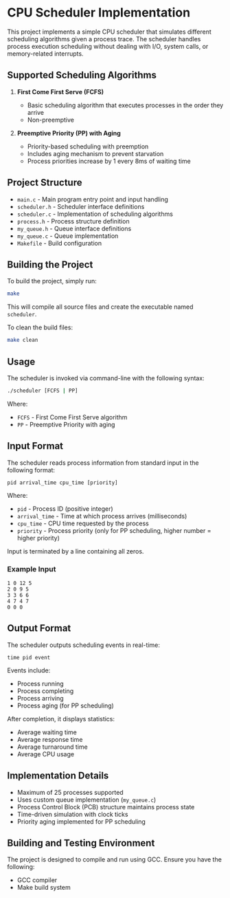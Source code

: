 # CPU Scheduler Implementation

This project implements a simple CPU scheduler that simulates different scheduling algorithms given a process trace. The scheduler handles process execution scheduling without dealing with I/O, system calls, or memory-related interrupts.

## Supported Scheduling Algorithms

1. **First Come First Serve (FCFS)**
   - Basic scheduling algorithm that executes processes in the order they arrive
   - Non-preemptive

2. **Preemptive Priority (PP) with Aging**
   - Priority-based scheduling with preemption
   - Includes aging mechanism to prevent starvation
   - Process priorities increase by 1 every 8ms of waiting time

## Project Structure

- `main.c`      - Main program entry point and input handling
- `scheduler.h` - Scheduler interface definitions
- `scheduler.c` - Implementation of scheduling algorithms
- `process.h`   - Process structure definition
- `my_queue.h`  - Queue interface definitions
- `my_queue.c`  - Queue implementation
- `Makefile`    - Build configuration

## Building the Project

To build the project, simply run:

```bash
make
```

This will compile all source files and create the executable named `scheduler`.

To clean the build files:

```bash
make clean
```

## Usage

The scheduler is invoked via command-line with the following syntax:

```bash
./scheduler [FCFS | PP]
```

Where:
- `FCFS` - First Come First Serve algorithm
- `PP` - Preemptive Priority with aging

## Input Format

The scheduler reads process information from standard input in the following format:

```
pid arrival_time cpu_time [priority]
```

Where:
- `pid` - Process ID (positive integer)
- `arrival_time` - Time at which process arrives (milliseconds)
- `cpu_time` - CPU time requested by the process
- `priority` - Process priority (only for PP scheduling, higher number = higher priority)

Input is terminated by a line containing all zeros.

### Example Input
```
1 0 12 5
2 0 9 5
3 3 6 6
4 7 4 7
0 0 0
```

## Output Format

The scheduler outputs scheduling events in real-time:
```
time pid event
```

Events include:
- Process running
- Process completing
- Process arriving
- Process aging (for PP scheduling)

After completion, it displays statistics:
- Average waiting time
- Average response time
- Average turnaround time
- Average CPU usage

## Implementation Details

- Maximum of 25 processes supported
- Uses custom queue implementation (`my_queue.c`)
- Process Control Block (PCB) structure maintains process state
- Time-driven simulation with clock ticks
- Priority aging implemented for PP scheduling


## Building and Testing Environment

The project is designed to compile and run using GCC. Ensure you have the following:

- GCC compiler
- Make build system
